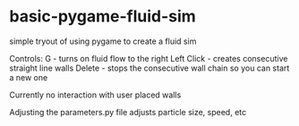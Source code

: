 # basic-pygame-fluid-sim
simple tryout of using pygame to create a fluid sim

Controls:
G - turns on fluid flow to the right
Left Click - creates consecutive straight line walls
Delete - stops the consecutive wall chain so you can start a new one

Currently no interaction with user placed walls

Adjusting the parameters.py file adjusts particle size, speed, etc
